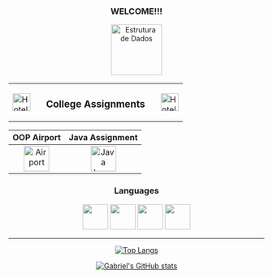 <div align="center">

### WELCOME!!!

[<img src="https://www.svgrepo.com/show/133681/doormat.svg" alt="Estrutura de Dados" width="100px" height="100px">]([https://github.com/GabrielMonteiroR/Trabalho-Estrutura-de-dados](https://github.com/GabrielMonteiroR/University_dataStructure))

<div style="text-align: center;">
  <table style="border-collapse: collapse;">
    <tr>
      <td>
        <a href="#" target="_blank" rel="noopener noreferrer">
          <img src="https://www.svgrepo.com/show/530618/hotel.svg" alt="Hotel" width="35px" style="margin-right: 15px;">
        </a>
      </td>
      <td>
        <h3>College Assignments</h3>
      </td>
      <td>
        <a href="#" target="_blank" rel="noopener noreferrer">
          <img src="https://www.svgrepo.com/show/530618/hotel.svg" alt="Hotel" width="35px" style="margin-left: 15px;">
        </a>
      </td>
    </tr>
  </table>
</div>




| OOP Airport | Java Assignment |
|:------------:|:---------------:|
| <a href="https://github.com/GabrielMonteiroR/POO_Airliness" target="_blank" rel="noopener noreferrer"><img src="https://www.svgrepo.com/show/500079/airport.svg" alt="Airport" width="50px"></a> | <a href="https://github.com/GabrielMonteiroR/University_Java_Assigment" target="_blank" rel="noopener noreferrer"><img src="https://cdn.jsdelivr.net/gh/devicons/devicon/icons/java/java-original-wordmark.svg" alt="Java Logo" width="50px"></a> |



### Languages
<div>
    <img src="https://cdn.jsdelivr.net/gh/devicons/devicon/icons/csharp/csharp-original.svg" width="50px"/>
    <img src="https://cdn.jsdelivr.net/gh/devicons/devicon/icons/dot-net/dot-net-plain-wordmark.svg" width="50px">
    <img src="https://cdn.jsdelivr.net/gh/devicons/devicon/icons/microsoftsqlserver/microsoftsqlserver-plain-wordmark.svg" width="50px">
    <img src="https://cdn.jsdelivr.net/gh/devicons/devicon/icons/mysql/mysql-original-wordmark.svg" width="50px">
</div>

<hr>

</div>

<div align="center">

[![Top Langs](https://github-readme-stats.vercel.app/api/top-langs/?username=GabrielMonteiroR&layout=compact&theme=dark)](https://github.com/GabrielMonteiroR/NLW4-ReactJS)

[![Gabriel's GitHub stats](https://github-readme-stats.vercel.app/api?username=GabrielMonteiroR&show_icons=true&theme=dark)](https://github.com/GabrielMonteiroR)

</div>
